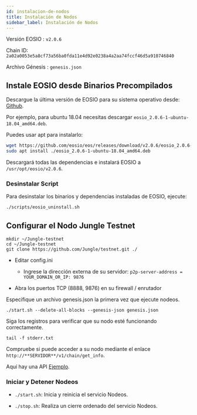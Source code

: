 ```yaml
---
id: instalacion-de-nodos
title: Instalación de Nodos
sidebar_label: Instalación de Nodos
---
```


Versión EOSIO : `v2.0.6`

Chain ID: `2a02a0053e5a8cf73a56ba0fda11e4d92e0238a4a2aa74fccf46d5a910746840`

Archivo Génesis : `genesis.json`


## Instale EOSIO desde Binarios Precompilados

Descargue la última versión de EOSIO para su sistema operativo desde: [Github](https://github.com/EOSIO/eos/releases/tag/v2.0.6).

Por ejemplo, para ubuntu 18.04 necesitas descargar `eosio_2.0.6-1-ubuntu-18.04_amd64.deb`.

Puedes usar apt para instalarlo:

```bash
wget https://github.com/eosio/eos/releases/download/v2.0.6/eosio_2.0.6-1-ubuntu-18.04_amd64.deb
sudo apt install ./eosio_2.0.6-1-ubuntu-18.04_amd64.deb
```

Descargará todas las dependencias e instalará EOSIO a `/usr/opt/eosio/v2.0.6`.

### Desinstalar Script

Para desinstalar los binarios y dependencias instaladas de EOSIO, ejecute:

```bash
./scripts/eosio_uninstall.sh
```

## Configurar el Nodo Jungle Testnet

```
mkdir ~/Jungle-testnet
cd ~/Jungle-testnet
git clone https://github.com/Jungle/testnet.git ./
```

- Editar config.ini

    - Ingrese la dirección externa de su servidor: `p2p-server-address = YOUR_DOMAIN_OR_IP: 9876`

- Abra los puertos TCP (8888, 9876) en su firewall / enrutador

Especifique un archivo genesis.json la primera vez que ejecute nodeos.

```
./start.sh --delete-all-blocks --genesis-json genesis.json
```
Siga los registros para verificar que su nodo esté funcionando correctamente.

```
tail -f stderr.txt
```

Compruebe si puede acceder a su nodo mediante el enlace `http://**SERVIDOR**/v1/chain/get_info`.

Aquí hay una API [Ejemplo](https://lacchain.eosio.cr/v1/chain/get_info).

### Iniciar y Detener Nodeos

- `./start.sh`: Inicia y reinicia el servicio Nodeos.

- `./stop.sh`: Realiza un cierre ordenado del servicio Nodeos.